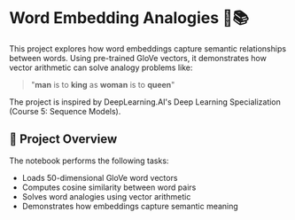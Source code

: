 # Word Embedding Analogies 🧠📚

This project explores how word embeddings capture semantic relationships between words. Using pre-trained GloVe vectors, it demonstrates how vector arithmetic can solve analogy problems like:

> "**man** is to **king** as **woman** is to **queen**"

The project is inspired by DeepLearning.AI's Deep Learning Specialization (Course 5: Sequence Models).

## 📌 Project Overview

The notebook performs the following tasks:

- Loads 50-dimensional GloVe word vectors
- Computes cosine similarity between word pairs
- Solves word analogies using vector arithmetic
- Demonstrates how embeddings capture semantic meaning
